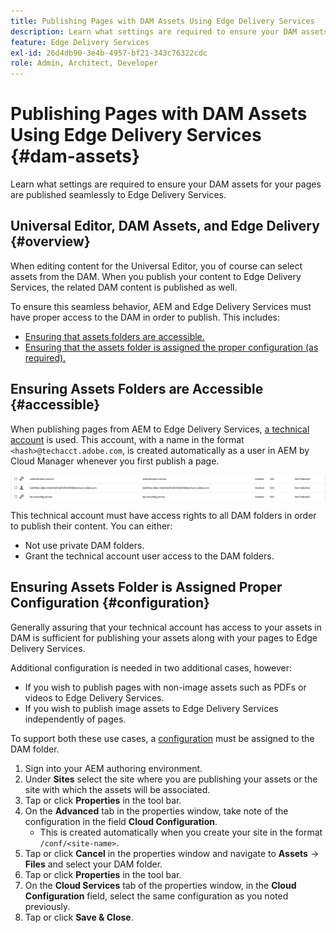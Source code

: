 ```yaml
---
title: Publishing Pages with DAM Assets Using Edge Delivery Services
description: Learn what settings are required to ensure your DAM assets for your pages are published seamlessly to Edge Delivery Services.
feature: Edge Delivery Services
exl-id: 26d4db90-3e4b-4957-bf21-343c76322cdc
role: Admin, Architect, Developer
---
```


# Publishing Pages with DAM Assets Using Edge Delivery Services {#dam-assets}

Learn what settings are required to ensure your DAM assets for your pages are published seamlessly to Edge Delivery Services.

## Universal Editor, DAM Assets, and Edge Delivery {#overview}

When editing content for the Universal Editor, you of course can select assets from the DAM. When you publish your content to Edge Delivery Services, the related DAM content is published as well.

To ensure this seamless behavior, AEM and Edge Delivery Services must have proper access to the DAM in order to publish. This includes:

* [Ensuring that assets folders are accessible.](#accessible)
* [Ensuring that the assets folder is assigned the proper configuration (as required).](#configuration)

## Ensuring Assets Folders are Accessible {#accessible}

When publishing pages from AEM to Edge Delivery Services, [a technical account](/help/implementing/developing/introduction/generating-access-tokens-for-server-side-apis.md) is used. This account, with a name in the format `<hash>@techacct.adobe.com`, is created automatically as a user in AEM by Cloud Manager whenever you first publish a page.

![Technical account](/help/edge/wysiwyg-authoring/assets/dam-assets/technical-account.png)

This technical account must have access rights to all DAM folders in order to publish their content. You can either:

* Not use private DAM folders.
* Grant the technical account user access to the DAM folders.

## Ensuring Assets Folder is Assigned Proper Configuration {#configuration}

Generally assuring that your technical account has access to your assets in DAM is sufficient for publishing your assets along with your pages to Edge Delivery Services.

Additional configuration is needed in two additional cases, however:

* If you wish to publish pages with non-image assets such as PDFs or videos to Edge Delivery Services.
* If you wish to publish image assets to Edge Delivery Services independently of pages.

To support both these use cases, a [configuration](/help/implementing/developing/introduction/configurations.md) must be assigned to the DAM folder.

1. Sign into your AEM authoring environment.
1. Under **Sites** select the site where you are publishing your assets or the site with which the assets will be associated.
1. Tap or click **Properties** in the tool bar.
1. On the **Advanced** tab in the properties window, take note of the configuration in the field **Cloud Configuration**.
   * This is created automatically when you create your site in the format `/conf/<site-name>`.
1. Tap or click **Cancel** in the properties window and navigate to **Assets** -&gt; **Files** and select your DAM folder.
1. Tap or click **Properties** in the tool bar.
1. On the **Cloud Services** tab of the properties window, in the **Cloud Configuration** field, select the same configuration as you noted previously.
1. Tap or click **Save &amp; Close**.
